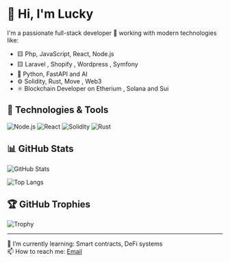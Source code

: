 # 👋 Hi, I'm Lucky

I'm a passionate full-stack developer 🚀 working with modern technologies like:

- 🟨 Php, JavaScript, React, Node.js
- 🟨 Laravel , Shopify , Wordpress , Symfony
- 🐍 Python, FastAPI and AI 
- ⚙️ Solidity, Rust, Move , Web3
- ⚛️ Blockchain Developer on Etherium , Solana and Sui

## 🔧 Technologies & Tools
![Node.js](https://img.shields.io/badge/-Node.js-339933?style=flat&logo=node.js&logoColor=white)
![React](https://img.shields.io/badge/-React-61DAFB?style=flat&logo=react&logoColor=black)
![Solidity](https://img.shields.io/badge/-Solidity-363636?style=flat&logo=solidity&logoColor=white)
![Rust](https://img.shields.io/badge/-Solidity-363636?style=flat&logo=solidity&logoColor=white)

## 📊 GitHub Stats
![GitHub Stats](https://github-readme-stats.vercel.app/api?username=luckydev1031&show_icons=true&theme=radical)

![Top Langs](https://github-readme-stats.vercel.app/api/top-langs/?username=luckydev1031&layout=compact)

## 🏆 GitHub Trophies
![Trophy](https://github-profile-trophy.vercel.app/?username=luckydev1031&theme=onedark)

---
🌱 I’m currently learning: Smart contracts, DeFi systems  
📫 How to reach me: [Email](olajsoft@gmail.com)
